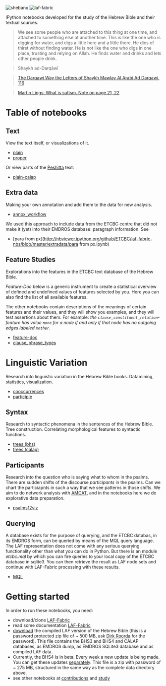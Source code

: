 ![shebanq](https://raw.github.com/ETCBC/laf-fabric-nbs/master/images/VU-ETCBC-small.png)
![laf-fabric](https://raw.github.com/ETCBC/laf-fabric-nbs/master/images/laf-fabric-small.png)

IPython notebooks developed for the study of the Hebrew Bible and their textual sources.

> We see some people who are attached to this thing at one time, and attached to something else at another time.
This is like the one who is digging for water, and digs a little here and a little there.
He dies of thirst without finding water.
He is not like the one who digs in one place, trusting and relying on Allah.
He finds water and drinks and lets other people drink.

> Shaykh ad-Darqāwī

> [The Darqawi Way the Letters of Shaykh Mawlay Al Arabi Ad Darqawi, 116](http://www.scribd.com/doc/96341123/The-Darqawi-Way-the-Letters-of-Shaykh-Mawlay-Al-Arabi-Ad-Darqawi)

>[Martin Lings: What is sufism. Note on page 21, 22](http://books.google.nl/books?id=vTlRYfcwnK4C&pg=PA22&lpg=PA22&dq=martin+lings+what+is+sufism+digging+thirst&source=bl&ots=GHm4BBLQyX&sig=OKTUNntzuHMb2tILEIaxKK8oBCc&hl=en&sa=X&ei=Qck3U8T4PMK_ygOXj4CIAg&ved=0CCoQ6AEwAQ#v=onepage&q=martin%20lings%20what%20is%20sufism%20digging%20thirst&f=false)

# Table of notebooks

## Text
View the text itself, or visualizations of it.

* [plain](http://nbviewer.ipython.org/github/ETCBC/laf-fabric-nbs/blob/master/text/plain.ipynb)
* [proper](http://nbviewer.ipython.org/github/ETCBC/laf-fabric-nbs/blob/master/text/proper.ipynb)

Or view parts of the [Peshitta](http://en.wikipedia.org/wiki/Peshitta) text:

* [plain-calap](http://nbviewer.ipython.org/github/ETCBC/laf-fabric-nbs/blob/master/syriac/plain_calap.ipynb)

## Extra data
Making your own annotation and add them to the data for new analysis.

* [annox_workflow](http://nbviewer.ipython.org/github/ETCBC/laf-fabric-nbs/blob/master/extradata/annox_workflow.ipynb)

We used this approach to include data from the ETCBC centre that did not make it (yet) into their EMDROS database: paragraph information.
See

* [para from px](http://nbviewer.ipython.org/github/ETCBC/laf-fabric-nbs/blob/master/extradata/para from px.ipynb)

## Feature Studies
Explorations into the features in the ETCBC text database of the Hebrew Bible.

*Feature-Doc* below is a generic instrument to create a statistical overview of defined and undefined values of features selected by you.
Here you can also find the list of all available features.

The other notebooks contain descriptions of the meanings of certain features and their values,
and they will show you examples, and they will test assertions about them.
For example: *the ``clause_constituent_relation``-feature has value ``none`` for a node if and only if that node has no outgoing edges labeled ``mother``*.

* [feature-doc](http://nbviewer.ipython.org/github/ETCBC/laf-fabric-nbs/blob/master/featuredoc/feature-doc.ipynb)
* [clause_phrase_types](http://nbviewer.ipython.org/github/ETCBC/laf-fabric-nbs/blob/master/featuredoc/clause_phrase_types.ipynb)

# Linguistic Variation
Research into linguistic variation in the Hebrew Bible books.
Datamining, statistics, visualization.

* [cooccurrences](http://nbviewer.ipython.org/github/ETCBC/laf-fabric-nbs/blob/master/lingvar/cooccurrences.ipynb)
* [participle](http://nbviewer.ipython.org/github/ETCBC/laf-fabric-nbs/blob/master/lingvar/participle.ipynb)

## Syntax
Research to syntactic phenomena in the sentences of the Hebrew Bible.
Tree construction.
Correlating morphological features to syntactic functions.

* [trees (bhs)](http://nbviewer.ipython.org/github/ETCBC/laf-fabric-nbs/blob/master/trees/trees_bhs.ipynb)
* [trees (calap)](http://nbviewer.ipython.org/github/ETCBC/laf-fabric-nbs/blob/master/trees/trees_calap.ipynb)

## Participants
Research into the question who is saying what to whom in the psalms.
There are sudden shifts of the discourse *participants* in the psalms.
Can we chart the particiapnts in such a way that we see patterns in those shifts.
We aim to do network analysis with [AMCAT](http://amcat.vu.nl), and in the notebooks here we do explorative data preparation.

* [psalms12viz](http://nbviewer.ipython.org/github/ETCBC/laf-fabric-nbs/blob/master/trees/psalms12viz.ipynb)

## Querying
A database exists for the purpose of querying, and the ETCBC databas, in its EMDROS form, can be queried by means
of the MQL query language.
The LAF representation does not come with any serious querying functionality other than what you can do in Python.
But there is an module *etcbc.mql* by which you can fire queries to your local copy of the ETCBC database in sqlite3.
You can then retrieve the result as LAF node sets and continue with LAF-Fabric processing with these results.

* [MQL](http://nbviewer.ipython.org/github/ETCBC/laf-fabric-nbs/blob/master/querying/querying.ipynb)

# Getting started
In order to run these notebooks, you need:

* download/clone [LAF-Fabric](https://github.com/ETCBC/laf-fabric)
* read some documentation [LAF-Fabric](http://laf-fabric.readthedocs.org/en/latest/)
* [download](https://www.dropbox.com/s/1oqvb92sqn7vuml/laf-fabric-data.zip) the compiled LAF version of the Hebrew Bible
  (this is a password protected zip file of ~ 500 MB, ask [Dirk Roorda](dirk.roorda@dans.knaw.nl) for the password).
  This file contains the BHS3 and BHS4 and CALAP databases, as EMDROS dump, as EMDROS SQLite3 database and as compiled LAF data.
* Currently, the BHS4 is in beta. Every week a new update is being made. You can get these updates
  [separately](https://www.dropbox.com/s/t4b27tot4r5vqjy/laf-fabric-data-bhs4.zip). This file
  is a zip with password of ~ 275 MB, structured in the same way as the complete data directory above.
* see other notebooks at [contributions](https://github.com/ETCBC/contributions) and [study](https://github.com/ETCBC/study)

